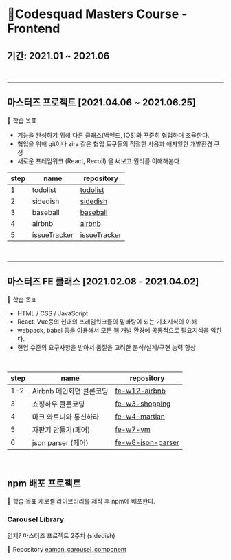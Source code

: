 # 🚀Codesquad Masters Course - Frontend

## 기간: 2021.01 ~ 2021.06

<br/>



-------------

## 마스터즈 프로젝트 [2021.04.06 ~ 2021.06.25]

🎯 학습 목표
- 기능을 완성하기 위해 다른 클래스(백엔드, IOS)와 꾸준히 협업하며 조율한다.
- 협업을 위해 git이나 zira 같은 협업 도구들의 적절한 사용과 애자일한 개발환경 구성
- 새로운 프레임워크 (React, Recoil) 을 써보고 원리를 이해해본다.

|step|name|repository|
|------|---|---|
|1|todolist|[todolist](https://github.com/kowoohyuk/todo-list)|
|2|sidedish|[sidedish](https://github.com/skawnkk/sidedish)|
|3|baseball|[baseball](https://github.com/sanhee/baseball)|
|4|airbnb|[airbnb](https://github.com/eamon3481/airbnb)|
|5|issueTracker|[issueTracker](https://github.com/kyupid/issue-tracker)|

<br/>

---------


## 마스터즈 FE 클래스 [2021.02.08 - 2021.04.02]

🎯 학습 목표
- HTML / CSS / JavaScript
- React, Vue등의 현대의 프레임워크들의 밑바탕이 되는 기초지식의 이해
- webpack, babel 등을 이용해서 모든 웹 개발 환경에 공통적으로 필요지식을 익힌다.
- 현업 수준의 요구사항을 받아서 품질을 고려한 분석/설계/구현 능력 향상

<br/>


|step|name|repository|
|------|---|---|
|1-2|Airbnb 메인화면 클론코딩|[fe-w12-airbnb](https://github.com/eamon3481/fe-w12-airbnb)|
|3|쇼핑하우 클론코딩|[fe-w3-shopping](https://github.com/eamon3481/fe-w3-shopping)|
|4|마크 와트니와 통신하라|[fe-w4-martian](https://github.com/eamon3481/fe-w4-martian)|
|5|자판기 만들기(페어)|[fe-w7-vm](https://github.com/eamon3481/fe-w7-vm)|
|6|json parser (페어)|[fe-w8-json-parser](https://github.com/hayoung123/fe-w8-json-parser/tree/EamonKyle)|

<br/>

## npm 배포 프로젝트 

🎯 학습 목표
캐로셀 라이브러리를 제작 후 npm에 배포한다.

### Carousel Library

언제?
마스터즈 프로젝트 2주차 (sidedish)

🛒 Repository
[eamon_carousel_component](https://www.npmjs.com/package/eamon_carousel_component) 
